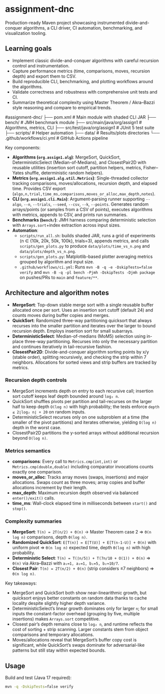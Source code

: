 # assignment-dnc

Production-ready Maven project showcasing instrumented divide-and-conquer algorithms, a CLI driver, CI automation, benchmarking, and visualization tooling.

## Learning goals
- Implement classic divide-and-conquer algorithms with careful recursion control and instrumentation.
- Capture performance metrics (time, comparisons, moves, recursion depth) and export them to CSV.
- Build reproducible CLI, benchmarking, and plotting workflows around the algorithms.
- Validate correctness and robustness with comprehensive unit tests and CI.
- Summarize theoretical complexity using Master Theorem / Akra–Bazzi style reasoning and compare to empirical trends.

#assignment-dnc/
├── pom.xml # Main module with shaded CLI JAR
├── bench/ # JMH benchmark module
├── src/main/java/org/assign1 # Algorithms, metrics, CLI
├── src/test/java/org/assign1 # JUnit 5 test suite
├── scripts/ # Helper automation
├── data/ # Results/plots directories
└── .github/workflows/ci.yml # GitHub Actions pipeline


Key components:
- **Algorithms (`org.assign1.alg`)**: MergeSort, QuickSort, DeterministicSelect (Median-of-Medians), and ClosestPair2D with reusable utilities (insertion sort cutoff, partition helpers, metrics, Fisher–Yates shuffle, deterministic random helpers).
- **Metrics (`org.assign1.alg.util.Metrics`)**: Single-threaded collector tracking comparisons, moves/allocations, recursion depth, and elapsed time. Provides CSV export (`algo,n,trial,time_ms,comparisons,moves_or_alloc,max_depth,notes`).
- **CLI (`org.assign1.cli.Main`)**: Argument-parsing runner supporting `--algo`, `--n`, `--trials`, `--seed`, `--csv`, `--k`, `--points`. Generates random arrays/points (or samples from a CSV of points), executes algorithms with metrics, appends to CSV, and prints run summaries.
- **Benchmarks (`bench/`)**: JMH harness comparing deterministic selection with `Arrays.sort`+index extraction across input sizes.
- **Automation**:
  - `scripts/run_all.sh`: builds shaded JAR, runs a grid of experiments (n ∈ {10k, 20k, 50k, 100k}, trials=3), appends metrics, and calls `scripts/gen_plots.py` to produce `data/plots/time_vs_n.png` and `data/plots/depth_vs_n.png`.
  - `scripts/gen_plots.py`: Matplotlib-based plotter averaging metrics grouped by algorithm and input size.
  - `.github/workflows/ci.yml`: Runs `mvn -B -q -e -DskipTests=false verify` and `mvn -B -q -pl bench -Pjmh -DskipTests -Djmh package` on pushes/PRs to `main` and `feature/**`.

## Architecture and algorithm notes
- **MergeSort**: Top-down stable merge sort with a single reusable buffer allocated once per sort. Uses an insertion sort cutoff (default 24) and counts moves during buffer copies and merges.
- **QuickSort**: Randomized three-way partitioning quicksort that always recurses into the smaller partition and iterates over the larger to bound recursion depth. Employs insertion sort for small subarrays.
- **DeterministicSelect**: Median-of-medians (MoM5) selection using in-place three-way partitioning. Recurses into only the necessary partition and continues iteratively in tail-recursive fashion.
- **ClosestPair2D**: Divide-and-conquer algorithm sorting points by x/y (stable order), splitting recursively, and checking the strip within 7 neighbors. Allocations for sorted views and strip buffers are tracked by metrics.

### Recursion depth controls
- MergeSort increments depth on entry to each recursive call; insertion sort cutoff keeps leaf depth bounded around `log₂ n`.
- QuickSort shuffles pivots per partition and tail-recurses on the larger half to keep depth `O(log n)` with high probability; the tests enforce `depth ≤ 2⌊log₂ n⌋ + 20` on random inputs.
- DeterministicSelect recurses only on one subproblem at a time (the smaller of the pivot partitions) and iterates otherwise, yielding `O(log n)` depth in the worst case.
- ClosestPair2D partitions the y-sorted arrays without additional recursion beyond `O(log n)`.

### Metrics semantics
- **comparisons**: Every call to `Metrics.cmp(int,int)` or `Metrics.cmp(double,double)` including comparator invocations counts exactly one comparison.
- **moves_or_alloc**: Tracks array moves (swaps, insertions) and major allocations. Swaps count as three moves; array copies and buffer allocations increment by their length.
- **max_depth**: Maximum recursion depth observed via balanced `enter()/exit()` calls.
- **time_ms**: Wall-clock elapsed time in milliseconds between `start()` and `stop()`.

### Complexity summaries
- **MergeSort**: `T(n) = 2T(n/2) + Θ(n)` → Master Theorem case 2 ⇒ `Θ(n log n)` comparisons, depth `Θ(log n)`.
- **Randomized QuickSort**: `E[T(n)] = E[T(U)] + E[T(n-1-U)] + Θ(n)` with uniform pivot ⇒ `Θ(n log n)` expected time, depth `Θ(log n)` with high probability.
- **Deterministic Select**: `T(n) = T(⌈n/5⌉) + T(7n/10 + O(1)) + Θ(n)` ⇒ `Θ(n)` via Akra–Bazzi with `a₁=1, a₂=1, b₁=5, b₂≈10/7`.
- **Closest Pair**: `T(n) = 2T(n/2) + Θ(n)` (strip considers ≤7 neighbors) ⇒ `Θ(n log n)`.

Key takeaways:
- MergeSort and QuickSort both show near-linearithmic growth, but quicksort enjoys better constants on random data thanks to cache locality despite slightly higher depth variance.
- DeterministicSelect’s linear growth dominates only for larger `n`; for small inputs the constant-factor overhead (grouping by five, multiple insertions) makes `Arrays.sort` competitive.
- Closest pair’s depth remains close to `log₂ n`, and runtime reflects the cost of sorting + strip scanning. Larger constants stem from object comparisons and temporary allocations.
- Moves/allocations reveal that MergeSort’s buffer copy cost is significant, while QuickSort’s swaps dominate for adversarial-like patterns but still stay within expected bounds.

## Usage
Build and test (Java 17 required):
```bash
mvn -q -DskipTests=false verify

